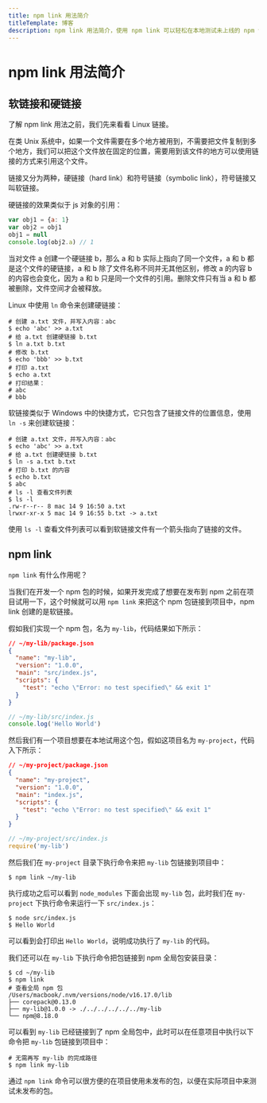 ```yaml
---
title: npm link 用法简介
titleTemplate: 博客
description: npm link 用法简介，使用 npm link 可以轻松在本地测试未上线的 npm 包。
---
```


# npm link 用法简介

## 软链接和硬链接

了解 npm link 用法之前，我们先来看看 Linux 链接。

在类 Unix 系统中，如果一个文件需要在多个地方被用到，不需要把文件复制到多个地方，我们可以把这个文件放在固定的位置，需要用到该文件的地方可以使用链接的方式来引用这个文件。

链接又分为两种，硬链接（hard link）和符号链接（symbolic link），符号链接又叫软链接。

硬链接的效果类似于 js 对象的引用：

```javascript
var obj1 = {a: 1}
var obj2 = obj1
obj1 = null
console.log(obj2.a) // 1
```

当对文件 a 创建一个硬链接 b，那么 a 和 b 实际上指向了同一个文件，a 和 b 都是这个文件的硬链接，a 和 b 除了文件名称不同并无其他区别，修改
a 的内容 b 的内容也会变化，因为 a 和 b 只是同一个文件的引用。删除文件只有当 a 和 b 都被删除，文件空间才会被释放。

Linux 中使用 `ln` 命令来创建硬链接：

```shell
# 创建 a.txt 文件，并写入内容：abc
$ echo 'abc' >> a.txt
# 给 a.txt 创建硬链接 b.txt
$ ln a.txt b.txt
# 修改 b.txt
$ echo 'bbb' >> b.txt
# 打印 a.txt
$ echo a.txt
# 打印结果：
# abc
# bbb
```

软链接类似于 Windows 中的快捷方式，它只包含了链接文件的位置信息，使用 `ln -s` 来创建软链接：

```shell
# 创建 a.txt 文件，并写入内容：abc
$ echo 'abc' >> a.txt
# 给 a.txt 创建硬链接 b.txt
$ ln -s a.txt b.txt
# 打印 b.txt 的内容
$ echo b.txt
$ abc
# ls -l 查看文件列表
$ ls -l
.rw-r--r-- 8 mac 14 9 16:50 a.txt
lrwxr-xr-x 5 mac 14 9 16:55 b.txt -> a.txt
```

使用 `ls -l` 查看文件列表可以看到软链接文件有一个箭头指向了链接的文件。

## npm link

`npm link` 有什么作用呢？

当我们在开发一个 npm 包的时候，如果开发完成了想要在发布到 npm 之前在项目试用一下，这个时候就可以用 `npm link` 来把这个 npm
包链接到项目中，npm link 创建的是软链接。

假如我们实现一个 npm 包，名为 `my-lib`，代码结果如下所示：

```json
// ~/my-lib/package.json
{
  "name": "my-lib",
  "version": "1.0.0",
  "main": "src/index.js",
  "scripts": {
    "test": "echo \"Error: no test specified\" && exit 1"
  }
}
```

```js
// ~/my-lib/src/index.js
console.log('Hello World')
```

然后我们有一个项目想要在本地试用这个包，假如这项目名为 `my-project`，代码入下所示：

```json
// ~/my-project/package.json
{
  "name": "my-project",
  "version": "1.0.0",
  "main": "index.js",
  "scripts": {
    "test": "echo \"Error: no test specified\" && exit 1"
  }
}
```

```javascript
// ~/my-project/src/index.js
require('my-lib')
```

然后我们在 `my-project` 目录下执行命令来把 `my-lib` 包链接到项目中：

```shell
$ npm link ~/my-lib
```

执行成功之后可以看到 `node_modules` 下面会出现 `my-lib` 包，此时我们在 `my-project` 下执行命令来运行一下 `src/index.js`：

```shell
$ node src/index.js
$ Hello World
```

可以看到会打印出 `Hello World`，说明成功执行了 `my-lib` 的代码。

我们还可以在 `my-lib` 下执行命令把包链接到 npm 全局包安装目录：

```
$ cd ~/my-lib
$ npm link
# 查看全局 npm 包
/Users/macbook/.nvm/versions/node/v16.17.0/lib
├── corepack@0.13.0
├── my-lib@1.0.0 -> ./../../../../../my-lib
└── npm@8.18.0
```

可以看到 `my-lib` 已经链接到了 npm 全局包中，此时可以在任意项目中执行以下命令把 `my-lib` 包链接到项目中：

```shell
# 无需再写 my-lib 的完成路径
$ npm link my-lib
```

通过 `npm link` 命令可以很方便的在项目使用未发布的包，以便在实际项目中来测试未发布的包。
